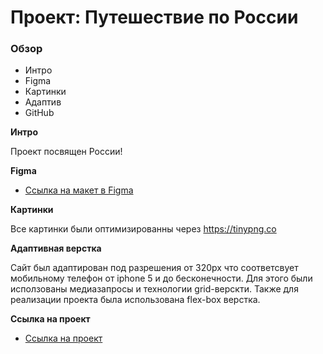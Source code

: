 # Проект: Путешествие по России

### Обзор
* Интро
* Figma
* Картинки
* Адаптив
* GitHub

**Интро**

Проект посвящен России!

**Figma**

* [Ссылка на макет в Figma](https://www.figma.com/file/5S2WSbEFL6awjVWJ0NWL8Q/Sprint-3_-Russia-_-desktop-mobile?node-id=28503%3A0)

**Картинки**

Все картинки были оптимизированны через https://tinypng.co

**Адаптивная верстка** 

Сайт был адаптирован под разрешения от 320px что соответсвует мобильному телефон от iphone 5 и до бесконечности. Для этого были исползованы медиазапросы и технологии grid-верскти. Также для реализации проекта была использована flex-box верстка.


**Ссылка на проект**

* [Ссылка на проект](https://github.com/thechertan/russian-travel)
